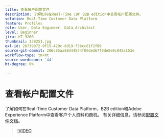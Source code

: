 ```yaml
---
title: 查看帐户配置文件
description: 了解如何在Real-Time CDP B2B edition中查看帐户配置文件。
solution: Real-Time Customer Data Platform
feature: Profiles
role: User, Data Engineer, Data Architect
level: Beginner
jira: KT-9260
thumbnail: 338251.jpg
exl-id: 2b739872-0f15-429c-8d19-f3bcc81f2f89
source-git-commit: 286c85aa88d44574f00ded67f0de8e0c945a153e
workflow-type: tm+mt
source-wordcount: '44'
ht-degree: 0%

---
```


# 查看帐户配置文件

了解如何在Real-Time Customer Data Platform、B2B edition和Adobe Experience Platform中查看客户个人资料和商机。 有关详细信息，请参阅[配置文件文档](https://experienceleague.adobe.com/docs/experience-platform/rtcdp/profile/profile-browse.html?lang=zh-Hans)。

>[!VIDEO](https://video.tv.adobe.com/v/3446587?learn=on&enablevpops&captions=chi_hans)

